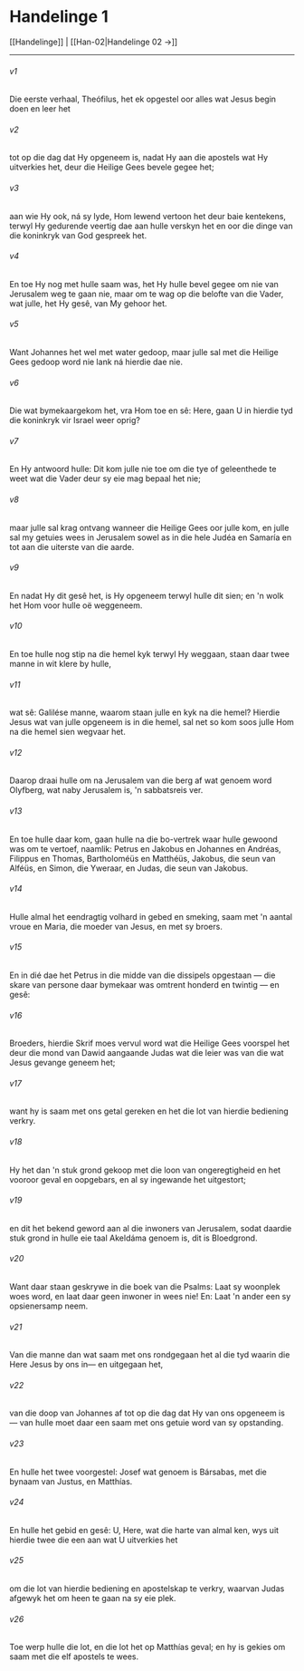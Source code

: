 # Handelinge 1

[[Handelinge]] | [[Han-02|Handelinge 02 →]]
***

###### v1
Die eerste verhaal, Theófilus, het ek opgestel oor alles wat Jesus begin doen en leer het 
###### v2
tot op die dag dat Hy opgeneem is, nadat Hy aan die apostels wat Hy uitverkies het, deur die Heilige Gees bevele gegee het; 
###### v3
aan wie Hy ook, ná sy lyde, Hom lewend vertoon het deur baie kentekens, terwyl Hy gedurende veertig dae aan hulle verskyn het en oor die dinge van die koninkryk van God gespreek het. 
###### v4
En toe Hy nog met hulle saam was, het Hy hulle bevel gegee om nie van Jerusalem weg te gaan nie, maar om te wag op die belofte van die Vader, wat julle, het Hy gesê, van My gehoor het. 
###### v5
Want Johannes het wel met water gedoop, maar julle sal met die Heilige Gees gedoop word nie lank ná hierdie dae nie. 
###### v6
Die wat bymekaargekom het, vra Hom toe en sê: Here, gaan U in hierdie tyd die koninkryk vir Israel weer oprig? 
###### v7
En Hy antwoord hulle: Dit kom julle nie toe om die tye of geleenthede te weet wat die Vader deur sy eie mag bepaal het nie; 
###### v8
maar julle sal krag ontvang wanneer die Heilige Gees oor julle kom, en julle sal my getuies wees in Jerusalem sowel as in die hele Judéa en Samaría en tot aan die uiterste van die aarde. 
###### v9
En nadat Hy dit gesê het, is Hy opgeneem terwyl hulle dit sien; en 'n wolk het Hom voor hulle oë weggeneem. 
###### v10
En toe hulle nog stip na die hemel kyk terwyl Hy weggaan, staan daar twee manne in wit klere by hulle, 
###### v11
wat sê: Galilése manne, waarom staan julle en kyk na die hemel? Hierdie Jesus wat van julle opgeneem is in die hemel, sal net so kom soos julle Hom na die hemel sien wegvaar het. 
###### v12
Daarop draai hulle om na Jerusalem van die berg af wat genoem word Olyfberg, wat naby Jerusalem is, 'n sabbatsreis ver. 
###### v13
En toe hulle daar kom, gaan hulle na die bo-vertrek waar hulle gewoond was om te vertoef, naamlik: Petrus en Jakobus en Johannes en Andréas, Filippus en Thomas, Bartholoméüs en Matthéüs, Jakobus, die seun van Alféüs, en Simon, die Yweraar, en Judas, die seun van Jakobus. 
###### v14
Hulle almal het eendragtig volhard in gebed en smeking, saam met 'n aantal vroue en Maria, die moeder van Jesus, en met sy broers. 
###### v15
En in dié dae het Petrus in die midde van die dissipels opgestaan — die skare van persone daar bymekaar was omtrent honderd en twintig — en gesê: 
###### v16
Broeders, hierdie Skrif moes vervul word wat die Heilige Gees voorspel het deur die mond van Dawid aangaande Judas wat die leier was van die wat Jesus gevange geneem het; 
###### v17
want hy is saam met ons getal gereken en het die lot van hierdie bediening verkry. 
###### v18
Hy het dan 'n stuk grond gekoop met die loon van ongeregtigheid en het vooroor geval en oopgebars, en al sy ingewande het uitgestort; 
###### v19
en dit het bekend geword aan al die inwoners van Jerusalem, sodat daardie stuk grond in hulle eie taal Akeldáma genoem is, dit is Bloedgrond. 
###### v20
Want daar staan geskrywe in die boek van die Psalms: Laat sy woonplek woes word, en laat daar geen inwoner in wees nie! En: Laat 'n ander een sy opsienersamp neem. 
###### v21
Van die manne dan wat saam met ons rondgegaan het al die tyd waarin die Here Jesus by ons in— en uitgegaan het, 
###### v22
van die doop van Johannes af tot op die dag dat Hy van ons opgeneem is — van hulle moet daar een saam met ons getuie word van sy opstanding. 
###### v23
En hulle het twee voorgestel: Josef wat genoem is Bársabas, met die bynaam van Justus, en Matthías. 
###### v24
En hulle het gebid en gesê: U, Here, wat die harte van almal ken, wys uit hierdie twee die een aan wat U uitverkies het 
###### v25
om die lot van hierdie bediening en apostelskap te verkry, waarvan Judas afgewyk het om heen te gaan na sy eie plek. 
###### v26
Toe werp hulle die lot, en die lot het op Matthías geval; en hy is gekies om saam met die elf apostels te wees. 
